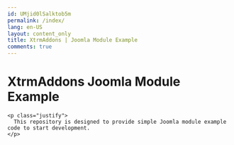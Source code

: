 ```yaml
---
id: UMjid0lSalktob5m
permalink: /index/
lang: en-US
layout: content_only
title: XtrmAddons | Joomla Module Example
comments: true
---
```


<div class="main-content d-flex">
  <div class="p-2 flex-grow-1 container">
    <h1>XtrmAddons Joomla Module Example</h1>

    <p class="justify">
      This repository is designed to provide simple Joomla module example code to start development.
    </p>
  </div>
</div>